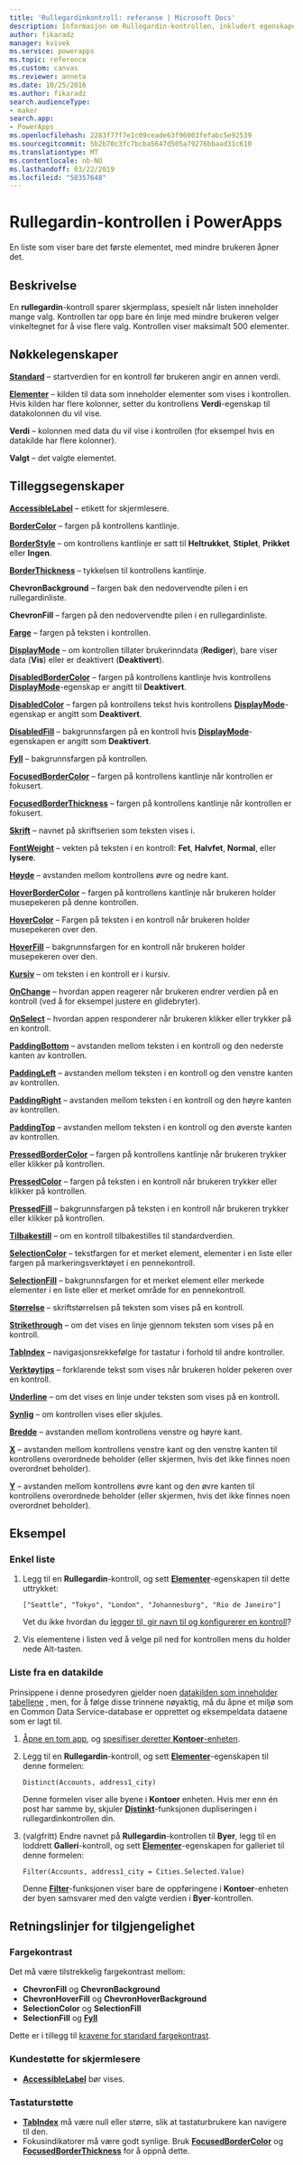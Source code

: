 ```yaml
---
title: 'Rullegardinkontroll: referanse | Microsoft Docs'
description: Informasjon om Rullegardin-kontrollen, inkludert egenskaper og eksempler
author: fikaradz
manager: kvivek
ms.service: powerapps
ms.topic: reference
ms.custom: canvas
ms.reviewer: anneta
ms.date: 10/25/2016
ms.author: fikaradz
search.audienceType:
- maker
search.app:
- PowerApps
ms.openlocfilehash: 2283f77f7e1c09ceade63f96003fefabc5e92539
ms.sourcegitcommit: 5b2b70c3fc7bcba5647d505a79276bbaad31c610
ms.translationtype: MT
ms.contentlocale: nb-NO
ms.lasthandoff: 03/22/2019
ms.locfileid: "58357648"
---
```

# <a name="drop-down-control-in-powerapps"></a>Rullegardin-kontrollen i PowerApps
En liste som viser bare det første elementet, med mindre brukeren åpner det.

## <a name="description"></a>Beskrivelse
En **rullegardin**-kontroll sparer skjermplass, spesielt når listen inneholder mange valg. Kontrollen tar opp bare én linje med mindre brukeren velger vinkeltegnet for å vise flere valg.  Kontrollen viser maksimalt 500 elementer.

## <a name="key-properties"></a>Nøkkelegenskaper
**[Standard](properties-core.md)** – startverdien for en kontroll før brukeren angir en annen verdi.

**[Elementer](properties-core.md)**  – kilden til data som inneholder elementer som vises i kontrollen. Hvis kilden har flere kolonner, setter du kontrollens **Verdi**-egenskap til datakolonnen du vil vise.
  
**Verdi** – kolonnen med data du vil vise i kontrollen (for eksempel hvis en datakilde har flere kolonner).

**Valgt** – det valgte elementet.

## <a name="additional-properties"></a>Tilleggsegenskaper
**[AccessibleLabel](properties-accessibility.md)** – etikett for skjermlesere.

**[BorderColor](properties-color-border.md)** – fargen på kontrollens kantlinje.

**[BorderStyle](properties-color-border.md)** – om kontrollens kantlinje er satt til **Heltrukket**, **Stiplet**, **Prikket** eller **Ingen**.

**[BorderThickness](properties-color-border.md)** – tykkelsen til kontrollens kantlinje.

**ChevronBackground** – fargen bak den nedovervendte pilen i en rullegardinliste.

**ChevronFill** – fargen på den nedovervendte pilen i en rullegardinliste.

**[Farge](properties-color-border.md)** – fargen på teksten i kontrollen.

**[DisplayMode](properties-core.md)** – om kontrollen tillater brukerinndata (**Rediger**), bare viser data (**Vis**) eller er deaktivert (**Deaktivert**).

**[DisabledBorderColor](properties-color-border.md)** – fargen på kontrollens kantlinje hvis kontrollens **[DisplayMode](properties-core.md)**-egenskap er angitt til **Deaktivert**.

**[DisabledColor](properties-color-border.md)** – fargen på kontrollens tekst hvis kontrollens **[DisplayMode](properties-core.md)**-egenskap er angitt som **Deaktivert**.

**[DisabledFill](properties-color-border.md)** – bakgrunnsfargen på en kontroll hvis **[DisplayMode](properties-core.md)**-egenskapen er angitt som **Deaktivert**.

**[Fyll](properties-color-border.md)** – bakgrunnsfargen på kontrollen.

**[FocusedBorderColor](properties-color-border.md)** – fargen på kontrollens kantlinje når kontrollen er fokusert.

**[FocusedBorderThickness](properties-color-border.md)** – fargen på kontrollens kantlinje når kontrollen er fokusert.

**[Skrift](properties-text.md)** – navnet på skriftserien som teksten vises i.

**[FontWeight](properties-text.md)**  – vekten på teksten i en kontroll: **Fet**, **Halvfet**, **Normal**, eller **lysere**.

**[Høyde](properties-size-location.md)** – avstanden mellom kontrollens øvre og nedre kant.

**[HoverBorderColor](properties-color-border.md)** – fargen på kontrollens kantlinje når brukeren holder musepekeren på denne kontrollen.

**[HoverColor](properties-color-border.md)** – Fargen på teksten i en kontroll når brukeren holder musepekeren over den.

**[HoverFill](properties-color-border.md)** – bakgrunnsfargen for en kontroll når brukeren holder musepekeren over den.

**[Kursiv](properties-text.md)** – om teksten i en kontroll er i kursiv.

**[OnChange](properties-core.md)** – hvordan appen reagerer når brukeren endrer verdien på en kontroll (ved å for eksempel justere en glidebryter).

**[OnSelect](properties-core.md)** – hvordan appen responderer når brukeren klikker eller trykker på en kontroll.

**[PaddingBottom](properties-size-location.md)** – avstanden mellom teksten i en kontroll og den nederste kanten av kontrollen.

**[PaddingLeft](properties-size-location.md)** – avstanden mellom teksten i en kontroll og den venstre kanten av kontrollen.

**[PaddingRight](properties-size-location.md)** – avstanden mellom teksten i en kontroll og den høyre kanten av kontrollen.

**[PaddingTop](properties-size-location.md)** – avstanden mellom teksten i en kontroll og den øverste kanten av kontrollen.

**[PressedBorderColor](properties-color-border.md)**  – fargen på kontrollens kantlinje når brukeren trykker eller klikker på kontrollen.

**[PressedColor](properties-color-border.md)** – fargen på teksten i en kontroll når brukeren trykker eller klikker på kontrollen.

**[PressedFill](properties-color-border.md)** – bakgrunnsfargen på teksten i en kontroll når brukeren trykker eller klikker på kontrollen.

**[Tilbakestill](properties-core.md)** – om en kontroll tilbakestilles til standardverdien.

**[SelectionColor](properties-color-border.md)** – tekstfargen for et merket element, elementer i en liste eller fargen på markeringsverktøyet i en pennekontroll.

**[SelectionFill](properties-color-border.md)** – bakgrunnsfargen for et merket element eller merkede elementer i en liste eller et merket område for en pennekontroll.

**[Størrelse](properties-text.md)** – skriftstørrelsen på teksten som vises på en kontroll.

**[Strikethrough](properties-text.md)** – om det vises en linje gjennom teksten som vises på en kontroll.

**[TabIndex](properties-accessibility.md)** – navigasjonsrekkefølge for tastatur i forhold til andre kontroller.

**[Verktøytips](properties-core.md)** – forklarende tekst som vises når brukeren holder pekeren over en kontroll.

**[Underline](properties-text.md)** – om det vises en linje under teksten som vises på en kontroll.

**[Synlig](properties-core.md)** – om kontrollen vises eller skjules.

**[Bredde](properties-size-location.md)** – avstanden mellom kontrollens venstre og høyre kant.

**[X](properties-size-location.md)** – avstanden mellom kontrollens venstre kant og den venstre kanten til kontrollens overordnede beholder (eller skjermen, hvis det ikke finnes noen overordnet beholder).

**[Y](properties-size-location.md)** – avstanden mellom kontrollens øvre kant og den øvre kanten til kontrollens overordnede beholder (eller skjermen, hvis det ikke finnes noen overordnet beholder).

## <a name="example"></a>Eksempel

### <a name="simple-list"></a>Enkel liste

1. Legg til en **Rullegardin**-kontroll, og sett **[Elementer](properties-core.md)**-egenskapen til dette uttrykket:

    `["Seattle", "Tokyo", "London", "Johannesburg", "Rio de Janeiro"]`

    Vet du ikke hvordan du [legger til, gir navn til og konfigurerer en kontroll](../add-configure-controls.md)?

1. Vis elementene i listen ved å velge pil ned for kontrollen mens du holder nede Alt-tasten.

### <a name="list-from-a-data-source"></a>Liste fra en datakilde
Prinsippene i denne prosedyren gjelder noen [datakilden som inneholder tabellene](../connections-list.md#tables) , men, for å følge disse trinnene nøyaktig, må du åpne et miljø som en Common Data Service-database er opprettet og eksempeldata dataene som er lagt til.

1. [Åpne en tom app](../data-platform-create-app-scratch.md#open-a-blank-app), og [spesifiser deretter **Kontoer**-enheten](../data-platform-create-app-scratch.md#specify-an-entity).

1. Legg til en **Rullegardin**-kontroll, og sett **[Elementer](properties-core.md)**-egenskapen til denne formelen:

    `Distinct(Accounts, address1_city)`

    Denne formelen viser alle byene i **Kontoer** enheten. Hvis mer enn én post har samme by, skjuler **[Distinkt](../functions/function-distinct.md)**-funksjonen dupliseringen i rullegardinkontrollen din.

1. (valgfritt) Endre navnet på **Rullegardin**-kontrollen til **Byer**, legg til en loddrett **Galleri**-kontroll, og sett **[Elementer](properties-core.md)**-egenskapen for galleriet til denne formelen:

    `Filter(Accounts, address1_city = Cities.Selected.Value)`

    Denne **[Filter](../functions/function-filter-lookup.md)**-funksjonen viser bare de oppføringene i **Kontoer**-enheten der byen samsvarer med den valgte verdien i **Byer**-kontrollen.

## <a name="accessibility-guidelines"></a>Retningslinjer for tilgjengelighet
### <a name="color-contrast"></a>Fargekontrast
Det må være tilstrekkelig fargekontrast mellom:
* **ChevronFill** og **ChevronBackground**
* **ChevronHoverFill** og **ChevronHoverBackground**
* **SelectionColor** og **SelectionFill**
* **SelectionFill** og **[Fyll](properties-color-border.md)**

Dette er i tillegg til [kravene for standard fargekontrast](../accessible-apps-color.md).

### <a name="screen-reader-support"></a>Kundestøtte for skjermlesere
* **[AccessibleLabel](properties-accessibility.md)** bør vises.

### <a name="keyboard-support"></a>Tastaturstøtte
* **[TabIndex](properties-accessibility.md)** må være null eller større, slik at tastaturbrukere kan navigere til den.
* Fokusindikatorer må være godt synlige. Bruk **[FocusedBorderColor](properties-color-border.md)** og **[FocusedBorderThickness](properties-color-border.md)** for å oppnå dette.
